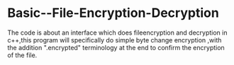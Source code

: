 # Basic--File-Encryption-Decryption
The code is about an interface which does fileencryption and decryption in c++,this program will specifically do simple byte change encryption ,with the addition ".encrypted" terminology at the end to confirm the encryption of the file.
